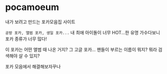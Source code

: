 # pocamoeum
내가 보려고 만드는 포카모음집 사이트

`공방 포카, 앨범 포카, 생일 포카...`
내 최애 아이돌이 너무 HOT...한 유명 가수다보니
포카 종류가 너무 많다!

이 포카는 어떤 앨범 때 나온 거지?
그 고글 포카... 팬들이 부르는 이름이 뭐지? 뭐라 검색해야 살 수 있지?

포카 모음에서 해결해보자꾸나
